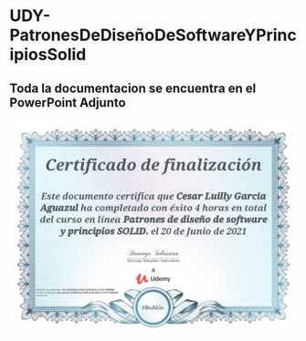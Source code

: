 # UDY-PatronesDeDiseñoDeSoftwareYPrincipiosSolid

## Toda la documentacion se encuentra en el PowerPoint Adjunto


![1716910460222](image/README/UC-5a45b9e2-2460-4426-825e-7312119f9b60.jpg)